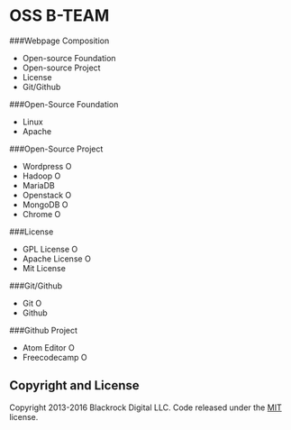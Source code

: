 # OSS B-TEAM

###Webpage Composition
- Open-source Foundation
- Open-source Project
- License
- Git/Github

###Open-Source Foundation
- Linux
- Apache

###Open-Source Project
- Wordpress O
- Hadoop O
- MariaDB
- Openstack O
- MongoDB O
- Chrome O

###License
- GPL License O
- Apache License O
- Mit License

###Git/Github
- Git O
- Github

###Github Project
- Atom Editor O
- Freecodecamp O

## Copyright and License

Copyright 2013-2016 Blackrock Digital LLC. Code released under the [MIT](https://github.com/BlackrockDigital/startbootstrap-landing-page/blob/gh-pages/LICENSE) license.
